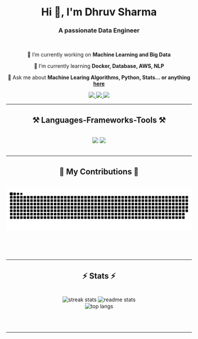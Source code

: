 
<h1 align="center">Hi 👋, I'm Dhruv Sharma</h1>


<h3 align="center">A passionate Data Engineer</h3>

<br/>

<div align="center">
 
 🔭 I’m currently working on **Machine Learning and Big Data**
 
 🌱 I’m currently learning **Docker, Database, AWS, NLP**

💬 Ask me about **Machine Learing Algorithms, Python, Stats... or anything [here](https://github.com/polarisdhruv/polarisdhruv/issues)**


 </div>
 
<div align="center"> 
  <a href="mailto:dhruvsharma749@gmail.com">
    <img src="https://img.shields.io/badge/Gmail-333333?style=for-the-badge&logo=gmail&logoColor=red" />
  </a>
  <a href="https://www.linkedin.com/in/dhruv-sharma-89b198222/" target="_blank">
    <img src="https://img.shields.io/badge/LinkedIn-0077B5?style=for-the-badge&logo=linkedin&logoColor=white" target="_blank" />
  </a>
  <a href="https://polarisdhruv.github.io" target="_blank">
     <img src="https://img.shields.io/badge/Portfolio-FF5722?style=for-the-badge&logo=todoist&logoColor=white" target="_blank" /> <!-- sqlite, safari, google-chrome are other good icon options -->
  </a>
</div>

 <hr/>
 
<h2 align="center">⚒️ Languages-Frameworks-Tools ⚒️</h2>
<br/>
<div align="center">
    <img src="https://skillicons.dev/icons?i=py,java,pycharm,mysql,html,css,vscode,github" />
    <img src="https://skillicons.dev/icons?i=tensorflow,c++,sqlite,sklearn,postgresql"/><br>
</div>

<br/>
<hr/>

<div align="center">
  <h2>🐍 My Contributions 🐍</h2>
  <br>
  <img alt="snake eating my contributions" src="https://raw.githubusercontent.com/polarisdhruv/polarisdhruv/output/github-contribution-grid-snake.svg" />
  
  <br/><br/><br/>
</div>

<hr/>

<h2 align="center">⚡ Stats ⚡</h2>
<br>
<div align=center>
  <img width=390 src="https://streak-stats.demolab.com/?user=polarisdhruv&count_private=true&theme=react&border_radius=10" alt="streak stats"/>
  <img width=390 src="ttps://github-readme-stats.vercel.app/api?username=polarisdhruv&count_private=true&show_icons=true&theme=react&rank_icon=github&border_radius=10" alt="readme stats" />
  <br/>
  <img width=325 align="center" src="https://https://github-readme-stats.vercel.app./api/top-langs/?username=polarisdhruv&hide=HTML&langs_count=8&layout=compact&theme=react&border_radius=10&size_weight=0.5&count_weight=0.5&exclude_repo=github-readme-stats" alt="top langs" />
</div>

<br/><br/>

<hr/>

<br/>

<div align="center">
<!-- <a href='https://ko-fi.com/V7V4RAK9C' target='_blank'><img height='64' style='border:0px;height:64px;' src='https://storage.ko-fi.com/cdn/kofi1.png?v=3' border='0' alt='Buy Me a Coffee at ko-fi.com' /></a> -->
</div>

<br/>
